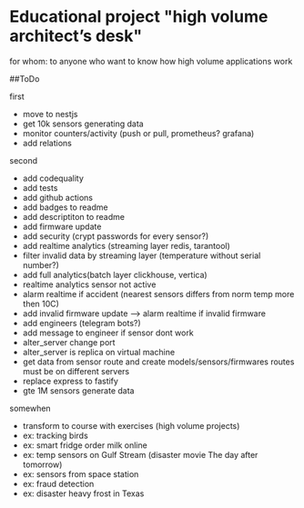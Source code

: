 # Educational project "high volume architect’s desk"

for whom: to anyone who want to know how high volume applications work

##ToDo

first
- move to nestjs
- get 10k sensors generating data
- monitor counters/activity (push or pull, prometheus? grafana)
- add relations

second
- add codequality
- add tests
- add github actions
- add badges to readme
- add descriptiton to readme
- add firmware update
- add security (crypt passwords for every sensor?)
- add realtime analytics (streaming layer redis, tarantool)
- filter invalid data by streaming layer  (temperature without serial number?)
- add full analytics(batch layer clickhouse, vertica)
- realtime analytics sensor not active
- alarm realtime if accident (nearest sensors differs from norm temp more then 10C)
- add invalid firmware update --> alarm realtime if invalid firmware
- add engineers (telegram bots?)
- add message to engineer if sensor dont work
- alter_server change port
- alter_server is replica on virtual machine
- get data from sensor route and create models/sensors/firmwares routes must be on different servers
- replace express to fastify
- gte 1M sensors generate data


somewhen
- transform to course with exercises (high volume projects)
- ex: tracking birds
- ex: smart fridge order milk online
- ex: temp sensors  on Gulf Stream (disaster movie The day after tomorrow)
- ex: sensors from space station
- ex: fraud detection
- ex: disaster heavy frost in Texas 
